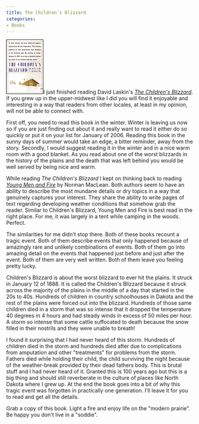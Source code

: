 ```yaml
---
title: The Children's Blizzard
categories:
- Books
---
```


[![](/assets/posts/2005/o_childrensblizzard.gif)](http://search.barnesandnoble.com/booksearch/isbnInquiry.asp?isbn=0060520752)I just finished reading David Laskin's _[The Children's Blizzard](http://search.barnesandnoble.com/booksearch/isbnInquiry.asp?isbn=0060520752)_. If you grew up in the upper-midwest like I did you will find it enjoyable and interesting in a way that readers from other locales, at least in my opinion, will not be able to connect with.

First off, you need to read this book in the winter. Winter is leaving us now so if you are just finding out about it and really want to read it either do so quickly or put it on your list for January of 2006. Reading this book in the sunny days of summer would take an edge, a bitter reminder, away from the story. Secondly, I would suggest reading it in the winter and in a nice warm room with a good blanket. As you read about one of the worst blizzards in the history of the plains and the death that was left behind you would be well served by being nice and warm.

While reading _The Children's Blizzard_ I kept on thinking back to reading [_Young Men and Fire_](http://search.barnesandnoble.com/booksearch/isbnInquiry.asp?isbn=0226500616) by Norman MacLean. Both authors seem to have an ability to describe the most mundane details or dry topics in a way that genuinely captures your interest. They share the ability to write pages of text regarding developing weather conditions that somehow grab the reader. Similar to Children's Blizzard, Young Men and Fire is best read in the right place. For me, it was largely in a tent while camping in the woods. Perfect.

The similarities for me didn't stop there. Both of these books recount a tragic event. Both of them describe events that only happened because of amazingly rare and unlikely combinations of events. Both of them go into amazing detail on the events that happened just before and just after the event. Both of them are very well written. Both of them leave you feeling pretty lucky.

Children's Blizzard is about the worst blizzard to ever hit the plains. It struck in January 12 of 1888. It is called the Children's Blizzard because it struck across the majority of the plains in the middle of a day that started in the 20s to 40s. Hundreds of children in country schoolhouses in Dakota and the rest of the plains were forced out into the blizzard. Hundreds of those same children died in a storm that was so intense that it dropped the temperature 40 degrees in 4 hours and had steady winds in excess of 50 miles per hour. A storm so intense that some cattle suffocated to death because the snow filled in their nostrils and they were unable to breath!

I found it surprising that I had never heard of this storm. Hundreds of children died in the storm and hundreds died after due to complications from amputation and other "treatments" for problems from the storm. Fathers died while holding their child, the child surviving the night because of the weather-break provided by their dead fathers body. This is brutal stuff and I had never heard of it. Granted this is 100 years ago but this is a big thing and should still reverberate in the culture of places like North Dakota where I grew up. At the end the book goes into a bit of why this tragic event was forgotten in practically one generation. I'll leave it for you to read and get all the details.

Grab a copy of this book. Light a fire and enjoy life on the "modern prairie". Be happy you don't live in a "soddie".
